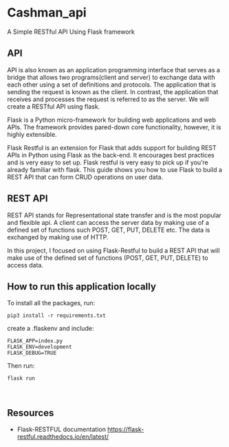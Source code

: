 # Cashman_api

A Simple RESTful API Using Flask framework

## API
API is also known as an application programming interface that serves as a bridge that allows two programs(client and server) to exchange data with each other using a set of definitions and protocols. The application that is sending the request is known as the client. In contrast, the application that receives and processes the request is referred to as the server. We will create a RESTful API using flask.

Flask is a Python micro-framework for building web applications and web APIs. The framework provides pared-down core functionality, however, it is highly extensible.

Flask Restful is an extension for Flask that adds support for building REST APIs in Python using Flask as the back-end. It encourages best practices and is very easy to set up. Flask restful is very easy to pick up if you’re already familiar with flask. This guide shows you how to use Flask to build a REST API that can form CRUD operations on user data.

##  REST API
REST API stands for Representational state transfer and is the most popular and flexible api. A client can access the server data by making use of a defined set of functions such POST, GET, PUT, DELETE etc. The data is exchanged by making use of HTTP.

In this project, I focused on using Flask-Restful to build a REST API that will make use of the defined set of functions (POST, GET, PUT, DELETE) to access data.

## How to run this application locally

To install all the packages, run:

```
pip3 install -r requirements.txt

```    

create a .flaskenv and include:

```
FLASK_APP=index.py
FLASK_ENV=development
FLASK_DEBUG=TRUE

```

Then run:

```
flask run

```

​
## Resources
-   Flask-RESTFUL documentation
https://flask-restful.readthedocs.io/en/latest/

